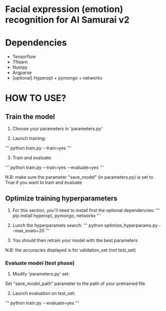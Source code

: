 
# Facial expression (emotion) recognition for AI Samurai v2



# Dependencies

- Tensorflow
- Tflearn
- Numpy
- Argparse
- [optional] Hyperopt + pymongo + networkx

# HOW TO USE?

## Train the model
1. Choose your parameters in 'parameters.py'

2. Launch training:

'''
python train.py --train=yes
'''

3. Train and evaluate:

'''
python train.py --train=yes --evaluate=yes
'''

N.B: make sure the parameter "save_model" (in parameters.py) is set to True if you want to train and evaluate

## Optimize training hyperparameters
1. For this section, you'll need to install first the optional dependencies:
'''
pip install hyperopt, pymongo, networkx
'''

2. Lunch the hyperparamets search:
'''
python optimize_hyperparams.py --max_evals=20
'''

3. You should then retrain your model with the best parameters

N.B: the accuracies displayed is for validation_set (not test_set)

### Evaluate model (test phase)

1. Modify 'parameters.py' set:

Set "save_model_path" parameter to the path of your pretrained file

2. Launch evaluation on test_set:

'''
python train.py --evaluate=yes
'''
